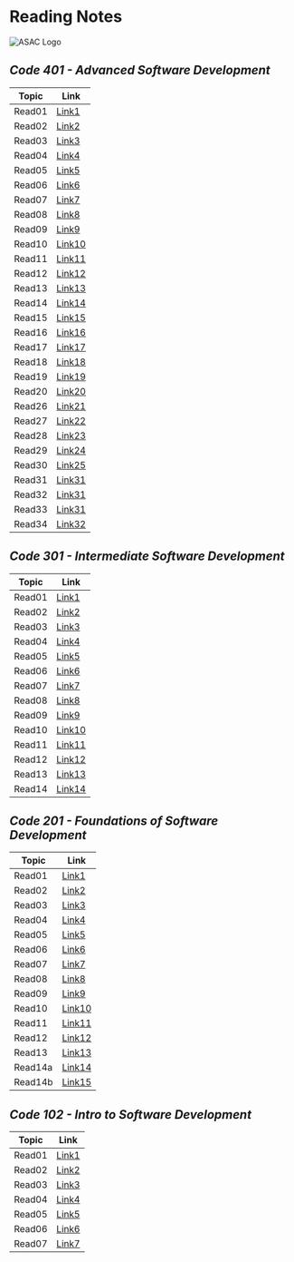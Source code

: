 # Reading Notes

![ASAC Logo](https://refugee-educationfund.org/wp-content/uploads/2020/06/LTUC-Logo-EN-rezised.png)

## *Code 401 - Advanced Software Development*

Topic | Link
------------ | -------------
Read01 | [Link1](https://mohammadal-khatib.github.io/Reading-Notes/read01-401)
Read02 | [Link2](https://mohammadal-khatib.github.io/Reading-Notes/read02-401)
Read03 | [Link3](https://mohammadal-khatib.github.io/Reading-Notes/read03-401)
Read04 | [Link4](https://mohammadal-khatib.github.io/Reading-Notes/read04-401)
Read05 | [Link5](https://mohammadal-khatib.github.io/Reading-Notes/read05-401)
Read06 | [Link6](https://mohammadal-khatib.github.io/Reading-Notes/read06-401)
Read07 | [Link7](https://mohammadal-khatib.github.io/Reading-Notes/read07-401)
Read08 | [Link8](https://mohammadal-khatib.github.io/Reading-Notes/read08-401)
Read09 | [Link9](https://mohammadal-khatib.github.io/Reading-Notes/read09-401)
Read10 | [Link10](https://mohammadal-khatib.github.io/Reading-Notes/read10-401)
Read11 | [Link11](https://mohammadal-khatib.github.io/Reading-Notes/read11-401)
Read12 | [Link12](https://mohammadal-khatib.github.io/Reading-Notes/read12-401)
Read13 | [Link13](https://mohammadal-khatib.github.io/Reading-Notes/read13-401)
Read14 | [Link14](https://mohammadal-khatib.github.io/Reading-Notes/read14-401)
Read15 | [Link15](https://mohammadal-khatib.github.io/Reading-Notes/read15-401)
Read16 | [Link16](https://mohammadal-khatib.github.io/Reading-Notes/read16-401)
Read17 | [Link17](https://mohammadal-khatib.github.io/Reading-Notes/read17-401)
Read18 | [Link18](https://mohammadal-khatib.github.io/Reading-Notes/read18-401)
Read19 | [Link19](https://mohammadal-khatib.github.io/Reading-Notes/read19-401)
Read20 | [Link20](https://mohammadal-khatib.github.io/Reading-Notes/read20-401)
Read26 | [Link21](https://mohammadal-khatib.github.io/Reading-Notes/read26-401)
Read27 | [Link22](https://mohammadal-khatib.github.io/Reading-Notes/read27-401)
Read28 | [Link23](https://mohammadal-khatib.github.io/Reading-Notes/read28-401)
Read29 | [Link24](https://mohammadal-khatib.github.io/Reading-Notes/read29-401)
Read30 | [Link25](https://mohammadal-khatib.github.io/Reading-Notes/read30-401)
Read31 | [Link31](https://mohammadal-khatib.github.io/Reading-Notes/read31-401)
Read32 | [Link31](https://mohammadal-khatib.github.io/Reading-Notes/read32-401)
Read33 | [Link31](https://mohammadal-khatib.github.io/Reading-Notes/read33-401)
Read34 | [Link32](https://mohammadal-khatib.github.io/Reading-Notes/read34-401)






## *Code 301 - Intermediate Software Development*

Topic | Link
------------ | -------------
Read01 | [Link1](https://mohammadal-khatib.github.io/Reading-Notes/read01-301)
Read02 | [Link2](https://mohammadal-khatib.github.io/Reading-Notes/read02-301)
Read03 | [Link3](https://mohammadal-khatib.github.io/Reading-Notes/read03-301)
Read04 | [Link4](https://mohammadal-khatib.github.io/Reading-Notes/read04-301)
Read05 | [Link5](https://mohammadal-khatib.github.io/Reading-Notes/read05-301)
Read06 | [Link6](https://mohammadal-khatib.github.io/Reading-Notes/read06-301)
Read07 | [Link7](https://mohammadal-khatib.github.io/Reading-Notes/read07-301)
Read08 | [Link8](https://mohammadal-khatib.github.io/Reading-Notes/read08-301)
Read09 | [Link9](https://mohammadal-khatib.github.io/Reading-Notes/read09-301)
Read10 | [Link10](https://mohammadal-khatib.github.io/Reading-Notes/read10-301)
Read11 | [Link11](https://mohammadal-khatib.github.io/Reading-Notes/read11-301)
Read12 | [Link12](https://mohammadal-khatib.github.io/Reading-Notes/read12-301)
Read13 | [Link13](https://mohammadal-khatib.github.io/Reading-Notes/read13-301)
Read14 | [Link14](https://mohammadal-khatib.github.io/Reading-Notes/read14-301)

## *Code 201 - Foundations of Software Development*

Topic | Link
------------ | -------------
Read01 | [Link1](https://mohammadal-khatib.github.io/Reading-Notes/class01)
Read02 | [Link2](https://mohammadal-khatib.github.io/Reading-Notes/class02)
Read03 | [Link3](https://mohammadal-khatib.github.io/Reading-Notes/class03)
Read04 | [Link4](https://mohammadal-khatib.github.io/Reading-Notes/class04)
Read05 | [Link5](https://mohammadal-khatib.github.io/Reading-Notes/class05)
Read06 | [Link6](https://mohammadal-khatib.github.io/Reading-Notes/class06)
Read07 | [Link7](https://mohammadal-khatib.github.io/Reading-Notes/class07)
Read08 | [Link8](https://mohammadal-khatib.github.io/Reading-Notes/class08)
Read09 | [Link9](https://mohammadal-khatib.github.io/Reading-Notes/class09)
Read10 | [Link10](https://mohammadal-khatib.github.io/Reading-Notes/class10)
Read11 | [Link11](https://mohammadal-khatib.github.io/Reading-Notes/class11)
Read12 | [Link12](https://mohammadal-khatib.github.io/Reading-Notes/class12)
Read13 | [Link13](https://mohammadal-khatib.github.io/Reading-Notes/class13)
Read14a | [Link14](https://mohammadal-khatib.github.io/Reading-Notes/class-14a)
Read14b | [Link15](https://mohammadal-khatib.github.io/Reading-Notes/class-14b)

## *Code 102 - Intro to Software Development*

Topic | Link
------------ | -------------
Read01 | [Link1]( https://mohammadal-khatib.github.io/Reading-Notes/read01)
Read02 | [Link2]( https://mohammadal-khatib.github.io/Reading-Notes/Growth)
Read03 | [Link3]( https://mohammadal-khatib.github.io/Reading-Notes/Read03)
Read04 | [Link4]( https://mohammadal-khatib.github.io/Reading-Notes/Read04)
Read05 | [Link5]( https://mohammadal-khatib.github.io/Reading-Notes/Read05)
Read06 | [Link6]( https://mohammadal-khatib.github.io/Reading-Notes/Read06)
Read07 | [Link7]( https://mohammadal-khatib.github.io/Reading-Notes/Read07)
